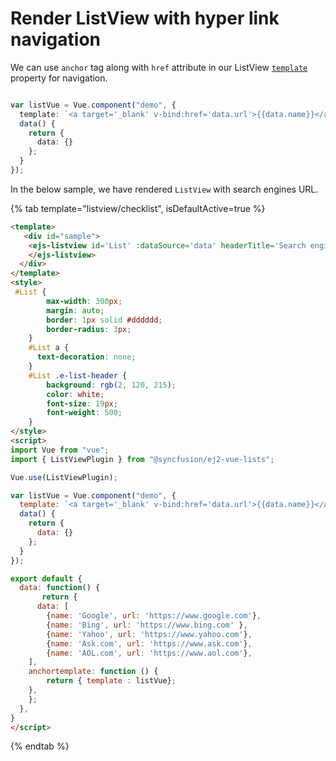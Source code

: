 # Render ListView with hyper link navigation

We can use `anchor` tag along with `href` attribute in our ListView [`template`](https://ej2.syncfusion.com/vue/documentation/api/list-view/#template) property for navigation.

```typescript

var listVue = Vue.component("demo", {
  template: `<a target='_blank' v-bind:href='data.url'>{{data.name}}</a>`,
  data() {
    return {
      data: {}
    };
  }
});

```

In the below sample, we have rendered `ListView` with search engines URL.

{% tab template="listview/checklist", isDefaultActive=true %}

```html
<template>
   <div id="sample">
    <ejs-listview id='List' :dataSource='data' headerTitle='Search engines' showHeader='true' :template='anchortemplate'>
    </ejs-listview>
  </div>
</template>
<style>
 #List {
        max-width: 300px;
        margin: auto;
        border: 1px solid #dddddd;
        border-radius: 3px;
    }
    #List a {
      text-decoration: none;
    }
    #List .e-list-header {
        background: rgb(2, 120, 215);
        color: white;
        font-size: 19px;
        font-weight: 500;
    }
</style>
<script>
import Vue from "vue";
import { ListViewPlugin } from "@syncfusion/ej2-vue-lists";

Vue.use(ListViewPlugin);

var listVue = Vue.component("demo", {
  template: `<a target='_blank' v-bind:href='data.url'>{{data.name}}</a>`,
  data() {
    return {
      data: {}
    };
  }
});

export default {
  data: function() {
       return {
      data: [
        {name: 'Google', url: 'https://www.google.com'},
        {name: 'Bing', url: 'https://www.bing.com' },
        {name: 'Yahoo', url: 'https://www.yahoo.com'},
        {name: 'Ask.com', url: 'https://www.ask.com'},
        {name: 'AOL.com', url: 'https://www.aol.com'},
    ],
    anchortemplate: function () {
        return { template : listVue};
    },
    };
  },
}
</script>
```

{% endtab %}
